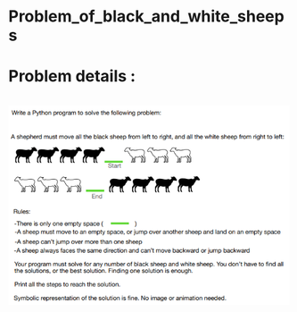 # Problem_of_black_and_white_sheeps

<h1>Problem details :</h1>
<br>

<img src="problem details.png">
